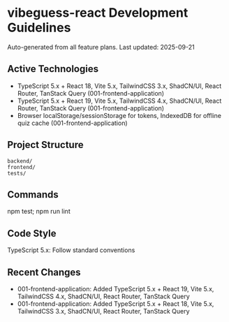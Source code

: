 # vibeguess-react Development Guidelines

Auto-generated from all feature plans. Last updated: 2025-09-21

## Active Technologies
- TypeScript 5.x + React 18, Vite 5.x, TailwindCSS 3.x, ShadCN/UI, React Router, TanStack Query (001-frontend-application)
- TypeScript 5.x + React 19, Vite 5.x, TailwindCSS 4.x, ShadCN/UI, React Router, TanStack Query (001-frontend-application)
- Browser localStorage/sessionStorage for tokens, IndexedDB for offline quiz cache (001-frontend-application)

## Project Structure
```
backend/
frontend/
tests/
```

## Commands
npm test; npm run lint

## Code Style
TypeScript 5.x: Follow standard conventions

## Recent Changes
- 001-frontend-application: Added TypeScript 5.x + React 19, Vite 5.x, TailwindCSS 4.x, ShadCN/UI, React Router, TanStack Query
- 001-frontend-application: Added TypeScript 5.x + React 18, Vite 5.x, TailwindCSS 3.x, ShadCN/UI, React Router, TanStack Query

<!-- MANUAL ADDITIONS START -->
<!-- MANUAL ADDITIONS END -->
